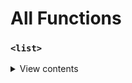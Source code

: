 # All Functions

### ``<list>``
  
<details>
<summary>View contents</summary>

<ol>
    <li><a href="#end-list"><code>end</code></a></li>
    <li><a href="#back-list"><code>back</code></a></li>
    <li><a href="#cend-list"><code>cend</code></a></li>
    <li><a href="#flip"><code>flip</code></a></li>
    <li><a href="#rend"><code>rend</code></a></li>
    <li><a href="#size-list"><code>size</code></a></li>
    <li><a href="#sort-list"><code>sort</code></a></li>
    <li><a href="#swap-list"><code>swap</code></a></li>
    <li><a href="#begin-list"><code>begin</code></a></li>
    <li><a href="#clear-list"><code>clear</code></a></li>
    <li><a href="#crend"><code>crend</code></a></li>
    <li><a href="#empty-list"><code>empty</code></a></li>
    <li><a href="#erase-list"><code>erase</code></a></li>
    <li><a href="#front-list"><code>front</code></a></li>
    <li><a href="#merge-list"><code>merge</code></a></li>
    <li><a href="#assign-list"><code>assign</code></a></li>
    <li><a href="#cbegin"><code>cbegin</code></a></li>
    <li><a href="#insert"><code>insert</code></a></li>
    <li><a href="#~list"><code>~list</code></a></li>
    <li><a href="#rbegin"><code>rbegin</code></a></li>
    <li><a href="#remove"><code>remove</code></a></li>
    <li><a href="#resize"><code>resize</code></a></li>
    <li><a href="#splice-list"><code>splice</code></a></li>
    <li><a href="#unique"><code>unique</code></a></li>
    <li><a href="#crbegin"><code>crbegin</code></a></li>
    <li><a href="#emplace-list"><code>emplace</code></a></li>
    <li><a href="#reverse-list"><code>reverse</code></a></li>
    <li><a href="#max_size-list"><code>max_size</code></a></li>
    <li><a href="#pop_back-list"><code>pop_back</code></a></li>
    <li><a href="#pop_front-list"><code>pop_front</code></a></li>
    <li><a href="#push_back-list"><code>push_back</code></a></li>
    <li><a href="#emplace_back"><code>emplace_back</code></a></li>
    <li><a href="#get_allocator"><code>get_allocator</code></a>
</ol>
</details>